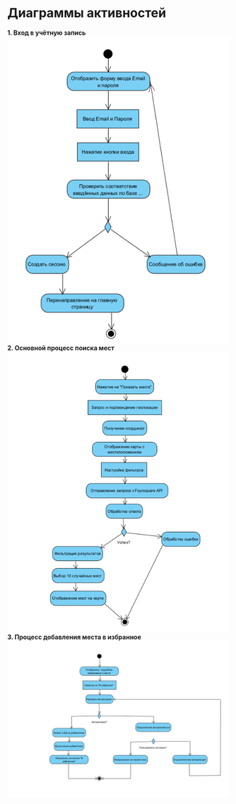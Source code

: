 # Диаграммы активностей

**1. Вход в учётную запись**
![Диаграмма Активностей1](../images/EventActivity.png)
**2. Основной процесс поиска мест**
![Диаграмма Активностей2](../images/SearchActivity.png)
**3. Процесс добавления места в избранное**
![Диаграмма Активностей3](../images/LikeActivity.png)